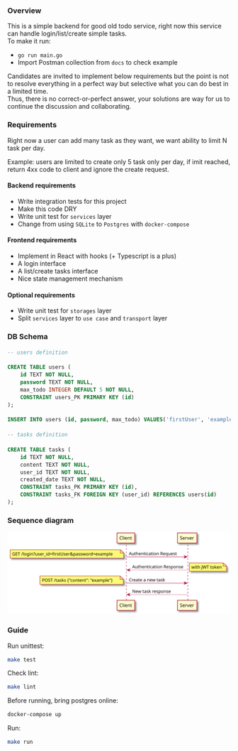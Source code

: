 ### Overview

This is a simple backend for good old todo service, right now this service can handle login/list/create simple tasks.  
To make it run:

- `go run main.go`
- Import Postman collection from `docs` to check example

Candidates are invited to implement below requirements but the point is not to resolve everything in a perfect way but selective what you can do best in a limited time.  
Thus, there is no correct-or-perfect answer, your solutions are way for us to continue the discussion and collaborating.

### Requirements

Right now a user can add many task as they want, we want ability to limit N task per day.

Example: users are limited to create only 5 task only per day, if imit reached, return 4xx code to client and ignore the create request.

#### Backend requirements

- Write integration tests for this project
- Make this code DRY
- Write unit test for `services` layer
- Change from using `SQLite` to `Postgres` with `docker-compose`

#### Frontend requirements

- Implement in React with hooks (+ Typescript is a plus)
- A login interface
- A list/create tasks interface
- Nice state management mechanism

#### Optional requirements

- Write unit test for `storages` layer
- Split `services` layer to `use case` and `transport` layer

### DB Schema

```sql
-- users definition

CREATE TABLE users (
	id TEXT NOT NULL,
	password TEXT NOT NULL,
	max_todo INTEGER DEFAULT 5 NOT NULL,
	CONSTRAINT users_PK PRIMARY KEY (id)
);

INSERT INTO users (id, password, max_todo) VALUES('firstUser', 'example', 5);

-- tasks definition

CREATE TABLE tasks (
	id TEXT NOT NULL,
	content TEXT NOT NULL,
	user_id TEXT NOT NULL,
    created_date TEXT NOT NULL,
	CONSTRAINT tasks_PK PRIMARY KEY (id),
	CONSTRAINT tasks_FK FOREIGN KEY (user_id) REFERENCES users(id)
);
```

### Sequence diagram

![auth and create tasks request](https://github.com/manabie-com/togo/blob/master/docs/sequence.svg)

### Guide

Run unittest:

```sh
make test
```

Check lint:

```sh
make lint
```

Before running, bring postgres online:

```sh
docker-compose up
```

Run:

```sh
make run
```
